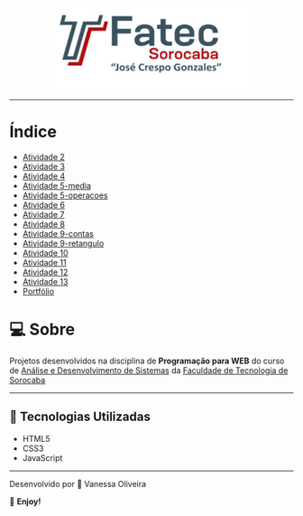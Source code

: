 
<div align="center">
    <img src="logo-fatec-readme.jpg">
</div>

---

# Índice

- [Atividade 2](https://github.com/VanessaOl/PWEB/blob/master/Atividade2.docx)
- [Atividade 3](https://github.com/VanessaOl/PWEB/tree/master/Atividade3)
- [Atividade 4](https://github.com/VanessaOl/PWEB/tree/master/ATV4)
- [Atividade 5-media](https://github.com/VanessaOl/PWEB/tree/master/ATV5-media)
- [Atividade 5-operacoes](https://github.com/VanessaOl/PWEB/tree/master/Atividade5-operacoes)
- [Atividade 6](https://github.com/VanessaOl/PWEB/tree/master/Atividade6)
- [Atividade 7](https://github.com/VanessaOl/PWEB/tree/master/Atividade7)
- [Atividade 8](https://github.com/VanessaOl/PWEB/tree/master/Atividade8)
- [Atividade 9-contas](https://github.com/VanessaOl/PWEB/tree/master/Atividade9-contas)
- [Atividade 9-retangulo](https://github.com/VanessaOl/PWEB/tree/master/Atividade9-retangulo)
- [Atividade 10](https://github.com/VanessaOl/PWEB/tree/master/Atividade10)
- [Atividade 11](https://github.com/VanessaOl/PWEB/tree/master/Atividade11)
- [Atividade 12](https://github.com/VanessaOl/PWEB/tree/master/Atividade%2012)
- [Atividade 13](https://github.com/VanessaOl/PWEB/tree/master/Atividade13)
- [Portfólio](https://github.com/VanessaOl/PWEB/tree/master/Portfolio)

# 💻 Sobre

Projetos desenvolvidos na disciplina de **Programação para WEB** do curso de 
<a href="http://www.fatecsorocaba.edu.br/curso_ads.asp" target="_blank">Análise e Desenvolvimento de Sistemas</a> da 
<a href="http://www.fatecsorocaba.edu.br/" target="_blank">Faculdade de Tecnologia de Sorocaba</a> 

---

## 📂 Tecnologias Utilizadas

- HTML5
- CSS3
- JavaScript

---

 Desenvolvido por 🖤 Vanessa Oliveira

  🖤 **Enjoy!**